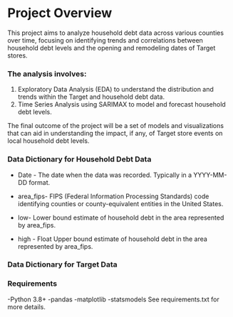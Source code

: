 # Project Overview
This project aims to analyze household debt data across various counties over time, focusing on identifying trends and correlations between household debt levels and the opening and remodeling dates of Target stores.

### The analysis involves:

1. Exploratory Data Analysis (EDA) to understand the distribution and trends within the Target and household debt data.
2. Time Series Analysis using SARIMAX to model and forecast household debt levels.

The final outcome of the project will be a set of models and visualizations that can aid in understanding the impact, if any, of Target store events on local household debt levels.


### Data Dictionary for Household Debt Data

* Date -	The date when the data was recorded. Typically in a YYYY-MM-DD format.

* area_fips-	FIPS (Federal Information Processing Standards) code identifying counties or county-equivalent entities in the United States.
* low- Lower bound estimate of household debt in the area represented by area_fips.
* high - 	Float	Upper bound estimate of household debt in the area represented by area_fips.

### Data Dictionary for Target Data 





### Requirements
-Python 3.8+
-pandas
-matplotlib
-statsmodels
See requirements.txt for more details.
